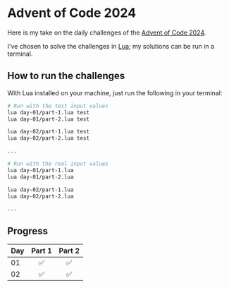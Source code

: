 # Advent of Code 2024

Here is my take on the daily challenges of the [Advent of Code 2024](https://adventofcode.com/2024).

I've chosen to solve the challenges in [Lua](https://www.lua.org/); my solutions can be run in a terminal.

## How to run the challenges

With Lua installed on your machine, just run the following in your terminal:

```bash
# Run with the test input values
lua day-01/part-1.lua test
lua day-01/part-2.lua test

lua day-02/part-1.lua test
lua day-02/part-2.lua test

...

# Run with the real input values
lua day-01/part-1.lua
lua day-01/part-2.lua

lua day-02/part-1.lua
lua day-02/part-2.lua

...
```

## Progress

| Day | Part 1 | Part 2 |
| ---| :-: | :-: |
| 01 | ✅ | ✅ |
| 02 | ✅ | ✅ |
